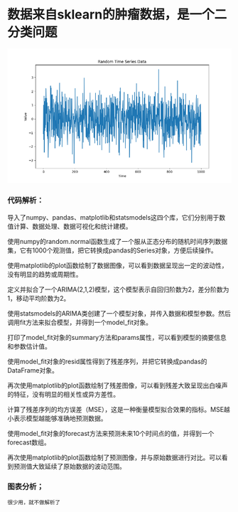 # 数据来自sklearn的肿瘤数据，是一个二分类问题

![Alt text](./ARIMA模型示例图.png)

### 代码解析：
导入了numpy、pandas、matplotlib和statsmodels这四个库，它们分别用于数值计算、数据处理、数据可视化和统计建模。  

使用numpy的random.normal函数生成了一个服从正态分布的随机时间序列数据集，它有1000个观测值，把它转换成pandas的Series对象，方便后续操作。  

使用matplotlib的plot函数绘制了数据图像，可以看到数据呈现出一定的波动性，没有明显的趋势或周期性。  

定义并拟合了一个ARIMA(2,1,2)模型，这个模型表示自回归阶数为2，差分阶数为1，移动平均阶数为2。  

使用statsmodels的ARIMA类创建了一个模型对象，并传入数据和模型参数。然后调用fit方法来拟合模型，并得到一个model_fit对象。  

打印了model_fit对象的summary方法和params属性，可以看到模型的摘要信息和参数估计值。  

使用model_fit对象的resid属性得到了残差序列，并把它转换成pandas的DataFrame对象。  

再次使用matplotlib的plot函数绘制了残差图像，可以看到残差大致呈现出白噪声的特征，没有明显的相关性或异方差性。  

计算了残差序列的均方误差（MSE），这是一种衡量模型拟合效果的指标。MSE越小表示模型越能够准确地预测数据。  

使用model_fit对象的forecast方法来预测未来10个时间点的值，并得到一个forecast数组。  

再次使用matplotlib的plot函数绘制了预测图像，并与原始数据进行对比。可以看到预测值大致延续了原始数据的波动范围。  

### 图表分析；
```python
很少用，就不做解析了
```
